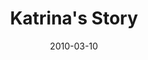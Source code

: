 ---
layout: media
category: media
title: "Katrina's Story"
date: 2010-03-10
description: "Katrina shares her story of freedom."
tag: 
 - free
yt-video-id: "N43DG0nvGfA"
video: "http://s3.amazonaws.com/crossroads-media/other-media/video/KatrinaInterview.mp4"
video-poster: "http://s3.amazonaws.com/crossroads-media/images/KatrinaInterview-still.jpg"
---